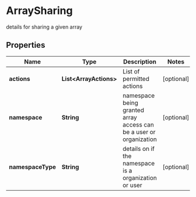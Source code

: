 

# ArraySharing

details for sharing a given array

## Properties

Name | Type | Description | Notes
------------ | ------------- | ------------- | -------------
**actions** | **List&lt;ArrayActions&gt;** | List of permitted actions |  [optional]
**namespace** | **String** | namespace being granted array access can be a user or organization |  [optional]
**namespaceType** | **String** | details on if the namespace is a organization or user |  [optional]



